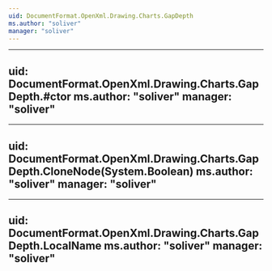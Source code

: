 ```yaml
---
uid: DocumentFormat.OpenXml.Drawing.Charts.GapDepth
ms.author: "soliver"
manager: "soliver"
---
```


---
uid: DocumentFormat.OpenXml.Drawing.Charts.GapDepth.#ctor
ms.author: "soliver"
manager: "soliver"
---

---
uid: DocumentFormat.OpenXml.Drawing.Charts.GapDepth.CloneNode(System.Boolean)
ms.author: "soliver"
manager: "soliver"
---

---
uid: DocumentFormat.OpenXml.Drawing.Charts.GapDepth.LocalName
ms.author: "soliver"
manager: "soliver"
---
